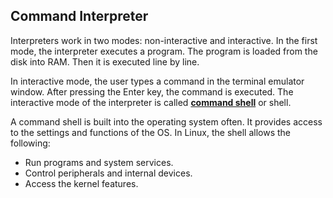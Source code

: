 ## Command Interpreter

Interpreters work in two modes: non-interactive and interactive. In the first mode, the interpreter executes a program. The program is loaded from the disk into RAM. Then it is executed line by line.

In interactive mode, the user types a command in the terminal emulator window. After pressing the Enter key, the command is executed. The interactive mode of the interpreter is called [**command shell**](https://en.wikipedia.org/wiki/Shell_(computing)) or shell.

A command shell is built into the operating system often. It provides access to the settings and functions of the OS. In Linux, the shell allows the following:

* Run programs and system services.
* Control peripherals and internal devices.
* Access the kernel features.